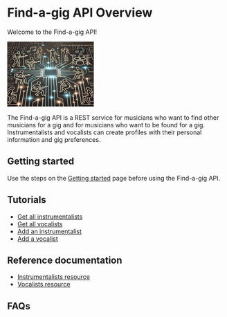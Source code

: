 # Find-a-gig API Overview

Welcome to the Find-a-gig API!

<img src="../images/find-a-gig-img.jpg" width="200" height="150" alt="musicians connected by a motherboard">

The Find-a-gig API is a REST service for musicians who want to find other musicians for a gig and for musicians who want to be found for a gig. Instrumentalists and vocalists can create profiles with their personal information and gig preferences. 

## Getting started

Use the steps on the [Getting started](getting-started.md) page before using the Find-a-gig API.

## Tutorials

* [Get all instrumentalists](../docs/api/inst-get-all-instrumentalists-by-id.md)
* [Get all vocalists](../docs/api/vocalists-get-all-vocalists.md)
* [Add an instrumentalist](../docs/tutorials/add-an-instrumentalist.md)
* [Add a vocalist](../docs/tutorials/add-a-vocalist.md)

## Reference documentation

* [Instrumentalists resource](../docs/api/instrumentalists.md)
* [Vocalists resource](../docs/api/vocalists.md)

## FAQs
